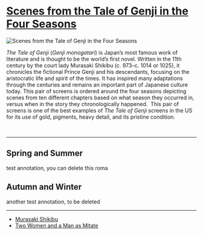 # [Scenes from the Tale of Genji in the Four Seasons](http://artsmia.github.io/griot/#/o/117153)
![Scenes from the Tale of Genji in the Four Seasons](http://api.artsmia.org/images/117153/large.jpg)

*The Tale of Genji* (*Genji monogatari*) is Japan’s most famous work of literature and is thought to be the world’s first novel. Written in the 11th century by the court lady Murasaki Shikibu (c. 973–c. 1014 or 1025), it chronicles the fictional Prince Genji and his descendants, focusing on the aristocratic life and spirit of the times. It has inspired many adaptations through the centuries and remains an important part of Japanese culture today. This pair of screens is ordered around the four seasons depicting scenes from ten different chapters based on what season they occurred in, versus when in the story they chronologically happened.  This pair of screens is one of the best examples of *The Tale of Genji* screens in the US for its use of gold, pigments, heavy detail, and its pristine condition. 

 

---

## Spring and Summer

test annotation, you can delete this roma

## Autumn and Winter

<span>another test annotation, to be deleted</span>

---

* [Murasaki Shikibu](../stories/murasaki-shikibu.md)
* [Two Women and a Man as Mitate](../stories/two-women-and-a-man-as-mitate.md)

